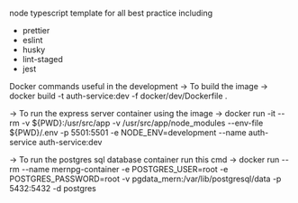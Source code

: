 node typescript template for all best practice including

- prettier
- eslint
- husky
- lint-staged
- jest

Docker commands useful in the development -> To build the image -> docker build -t auth-service:dev
-f docker/dev/Dockerfile .

-> To run the express server container using the image -> docker run -it --rm -v ${PWD}:/usr/src/app
-v /usr/src/app/node_modules --env-file ${PWD}/.env -p 5501:5501 -e NODE_ENV=development --name
auth-service auth-service:dev

-> To run the postgres sql database container run this cmd -> docker run --rm --name
mernpg-container -e POSTGRES_USER=root -e POSTGRES_PASSWORD=root -v
pgdata_mern:/var/lib/postgresql/data -p 5432:5432 -d postgres
